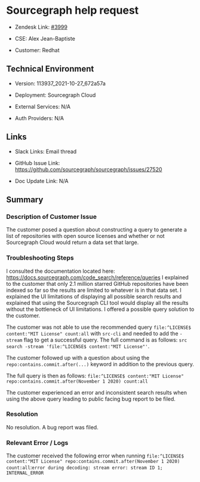 

# Sourcegraph help request <!-- Ticket Title  Hint: include keywords to make it searchable -->



- Zendesk Link: [#3999](https://sourcegraph.zendesk.com/agent/tickets/3999)

- CSE: Alex Jean-Baptiste

- Customer: Redhat <!-- Redact if this contains personally identifying information -->


<!-- Data populated from integration, speak to Ben Gordon or Michael Bali if not working -->

<!-- During Internal team trial, fill missing data manually (we are waiting for all data to sync) -->



## Technical Environment

- Version: ​113937_2021-10-27_672a57a

- Deployment: Sourcegraph Cloud

- External Services: N/A

- Auth Providers: N/A





## Links
<!-- Data for CSE manual entry -->
- Slack Links: Email thread

- GitHub Issue Link: https://github.com/sourcegraph/sourcegraph/issues/27520 

- Doc Update Link: N/A



## Summary

### Description of Customer Issue

The customer posed a question about constructing a query to generate a list of repositories with open source licenses and whether or not Sourcegraph Cloud would return a data set that large.



### Troubleshooting Steps

I consulted the documentation located here: https://docs.sourcegraph.com/code_search/reference/queries
I explained to the customer that only 2.1 million starred GitHub repositories have been indexed so far so the results are limited to whatever is in that data set.
I explained the UI limitations of displaying all possible search results and explained that using the Sourcegraph CLI tool would display all the results without the bottleneck of UI limitations.
I offered a possible query solution to the customer.

The customer was not able to use the recommended query `file:^LICENSE$ content:"MIT License" count:all` with `src-cli` and needed to add the `-stream` flag to get a successful query. The full command is as follows: `src search -stream 'file:^LICENSE$ content:"MIT License"'`.

The customer followed up with a question about using the `repo:contains.commit.after(...)` keyword in addition to the previous query.

The full query is then as follows: `file:^LICENSE$ content:"MIT License" repo:contains.commit.after(November 1 2020) count:all`

The customer experienced an error and inconsistent search results when using the above query leading to public facing bug report to be filed. 


### Resolution

No resolution. A bug report was filed.


### Relevant Error / Logs

The customer received the following error when running `file:^LICENSE$ content:"MIT License" repo:contains.commit.after(November 1 2020) count:all`:`error during decoding: stream error: stream ID 1; INTERNAL_ERROR`

<!-- Please redact keys, tokens, and personal identifying information -->




<!-- Once complete, upload a copy to https://github.com/sourcegraph/support-tools-internal/tree/main/resolved-tickets as a .md file -->
<!-- Name the file 3999.md -->
